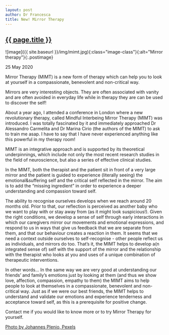 ```yaml
---
layout: post
author: Dr Francesca
title: New! Mirror Therapy
---
```


 <h2 class="postheader"><a href="{{ site.baseurl }}{{ page.url }}">{{ page.title }}</a></h2>


![image]({{ site.baseurl }}/img/mimt.jpg){:class="image-class"}{:alt="Mirror therapy"}{:.postimage}

<p class="blogdate">25 May 2020</p>

Mirror Therapy (MIMT) is a new form of therapy which can help you to look at yourself in a compassionate, benevolent and non-critical way.

Mirrors are very interesting objects. They are often associated with vanity and are often avoided in everyday life while in therapy they are can be used to discover the self!

About a year ago, I attended a conference in London where a new revolutionary therapy, called Mindful Interbeing Mirror Therapy (MIMT) was introduced. I was totally fascinated by it and immediately approached Dr Alessandro Carmelita and Dr Marina Cirio (the authors of the MIMT) to ask to train me asap. I have to say that I have never experienced anything like this powerful in my therapy room!

MIMT is an integrative approach and is supported by its theoretical underpinnings, which include not only the most recent research studies in the field of neuroscience, but also a series of effective clinical studies.  

In the MIMT, both the therapist and the patient sit in front of a very large mirror and the patient is guided to experience (literally seeing) the emotional&suffering self and the critical self reflected in the mirror. The aim is to add the “missing ingredient” in order to experience a deeper understanding and compassion toward self.  

The ability to recognise ourselves develops when we reach around 20 months old. Prior to that, our reflection is perceived as another baby who we want to play with or stay away from (as it might look suspicious!). Given the right conditions, we develop a sense of self through early interactions in which our caregivers mirror our movements and emotional expressions, and respond to us in ways that give us feedback that we are separate from them, and that our behaviour creates a reaction in them. It seems that we need a context outside ourselves to self-recognise - other people reflect us as individuals, and mirrors do too. That’s it, the MIMT helps to develop a(n integrated sense of) self with the support of the mirror and the relationship with the therapist who looks at you and uses of a unique combination of therapeutic interventions.

In other words... In the same way we are very good at understanding our friends’ and family’s emotions just by looking at them (and thus we show love, affection, compassion, empathy to them) the MIMT aims to help people to look at themselves in a compassionate, benevolent and non-critical way. Just as if we were our best friends, the MIMT helps to understand and validate our emotions and experience tenderness and acceptance toward self, as this is a prerequisite for positive change.

Contact me if you would like to know more or to try Mirror Therapy for yourself.



<a href="https://www.pexels.com/@jplenio?utm_content=attributionCopyText&utm_medium=referral&utm_source=pexels">Photo by Johannes Plenio, Pexels</a>



<br>
<div class="sharethis-inline-share-buttons"></div>
<br>
